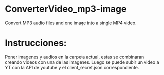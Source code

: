 # ConverterVideo_mp3-image
Convert MP3 audio files and one image into a single MP4 video.


# Instrucciones:

Poner imagenes y audios en la carpeta actual, estas se combinaran creando videos con una de las imagenes.
Luego se puede subir un video a YT con la API de youtube y el client_secret.json correspondiente. 